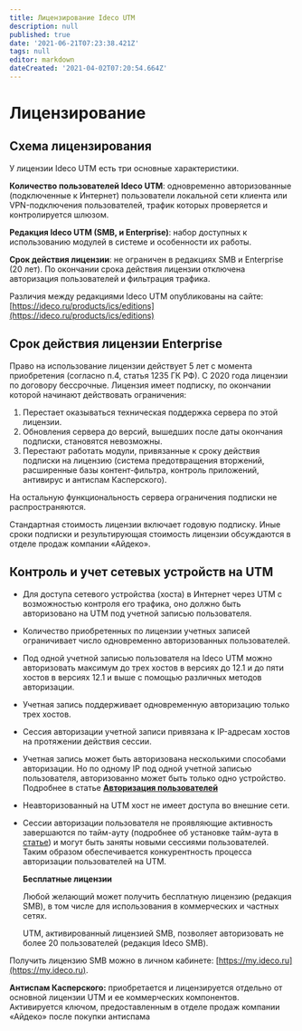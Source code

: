 ```yaml
---
title: Лицензирование Ideco UTM
description: null
published: true
date: '2021-06-21T07:23:38.421Z'
tags: null
editor: markdown
dateCreated: '2021-04-02T07:20:54.664Z'
---
```


# Лицензирование

## Схема лицензирования

У лицензии Ideco UTM есть три основные характеристики.

**Количество пользователей Ideco UTM**: одновременно авторизованные \(подключенные к Интернет\) пользователи локальной сети клиента или VPN-подключения пользователей, трафик которых проверяется и контролируется шлюзом.

**Редакция Ideco UTM \(SMB, и Enterprise\)**: набор доступных к использованию модулей в системе и особенности их работы.

**Срок действия лицензии**: не ограничен в редакциях SMB и Enterprise \(20 лет\). По окончании срока действия лицензии отключена авторизация пользователей и фильтрация трафика.

Различия между редакциями Ideco UTM опубликованы на сайте: [https://ideco.ru/products/ics/editions](https://ideco.ru/products/ics/editions)

## Срок действия лицензии Enterprise

Право на использование лицензии действует 5 лет с момента приобретения \(согласно п.4, статья 1235 ГК РФ\). С 2020 года лицензии по договору бессрочные. Лицензия имеет подписку, по окончании которой начинают действовать ограничения:

1. Перестает оказываться техническая поддержка сервера по этой лицензии.
2. Обновления сервера до версий, вышедших после даты окончания подписки, становятся невозможны.
3. Перестают работать модули, привязанные к сроку действия подписки на лицензию \(система предотвращения вторжений, расширенные базы контент-фильтра, контроль приложений, антивирус и антиспам Касперского\).

На остальную функциональность сервера ограничения подписки не распространяются.

Стандартная стоимость лицензии включает годовую подписку. Иные сроки подписки и результирующая стоимость лицензии обсуждаются в отделе продаж компании «Айдеко».

## Контроль и учет сетевых устройств на UTM

* Для доступа сетевого устройства \(хоста\) в Интернет через UTM с возможностью контроля его трафика, оно должно быть авторизовано на UTM под учетной записью пользователя.
* Количество приобретенных по лицензии учетных записей ограничивает число одновременно авторизованных пользователей.
* Под одной учетной записью пользователя на Ideco UTM можно авторизовать максимум до трех хостов в версиях до 12.1 и до пяти хостов в версиях 12.1 и выше с помощью различных методов авторизации.
* Учетная запись поддерживает одновременную авторизацию только трех хостов.
* Сессия авторизации учетной записи привязана к IP-адресам хостов на протяжении действия сессии.
* Учетная запись может быть авторизована несколькими способами авторизации. Но по одному IP под одной учетной записью пользователя, авторизованно может быть только одно устройство. Подробнее в статье [**Авторизация пользователей**](../settings/users/authorization/README.md)
* Неавторизованный на UTM хост не имеет доступа во внешние сети.
* Сессии авторизации пользователя не проявляющие активность завершаются по тайм-ауту (подробнее об установке тайм-аута в [статье](../settings/users/authorization/README.md)) и могут быть заняты новыми сессиями пользователей. Таким образом обеспечивается конкурентность процесса авторизации пользователей на UTM. 

  **Бесплатные лицензии**

  Любой желающий может получить бесплатную лицензию \(редакция SMB\), в том числе для использования в коммерческих и частных сетях.

  UTM, активированный лицензией SMB, позволяет авторизовать не более 20 пользователей \(редакция Ideco SMB\).

Получить лицензию SMB можно в личном кабинете: [https://my.ideco.ru](https://my.ideco.ru).

**Антиспам Касперского:** приобретается и лицензируется отдельно от основной лицензии UTM и ее коммерческих компонентов. Активируется ключом, предоставленным в отделе продаж компании «Айдеко» после покупки антиспама


